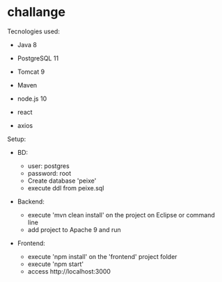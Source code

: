 # challange
Tecnologies used:
* Java 8
* PostgreSQL 11
* Tomcat 9
* Maven

* node.js 10
* react
* axios

Setup:
* BD:
  * user: postgres
  * password: root 
  * Create database 'peixe'
  * execute ddl from peixe.sql

* Backend:
  * execute 'mvn clean install' on the project on Eclipse or command line
  * add project to Apache 9 and run

* Frontend:
  * execute 'npm install' on the 'frontend' project folder
  * execute 'npm start'
  * access http://localhost:3000
